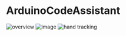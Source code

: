 # ArduinoCodeAssistant
![overview](https://github.com/user-attachments/assets/317c4f1b-4095-4d4a-8b80-466e4d03160d)
![image](https://github.com/user-attachments/assets/35db0792-f276-4419-928c-b0ce7600a83c)
![hand tracking](https://github.com/user-attachments/assets/74e7be38-d62f-45cf-914b-4dd8b45f1e52)
